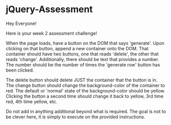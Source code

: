 # jQuery-Assessment

Hey Everyone!

Here is your week 2 assessment challenge!

When the page loads, have a button on the DOM that says 'generate'. 
Upon clicking on that button, append a new container onto the DOM. That container should have two buttons, 
one that reads 'delete', the other that reads 'change'. Additionally, there should be text that provides a number. 
The number should be the number of times the 'generate row' button has been clicked.

The delete button should delete JUST the container that the button is in. The change button should change the 
background-color of the container to red. The default or 'normal' state of the background-color should be yellow. 
Clicking the button a second time should change it back to yellow, 3rd time red, 4th time yellow, etc.

Do not add in anything additional beyond what is required. The goal is not to be clever here, it is simply to execute
on the provided instructions.


